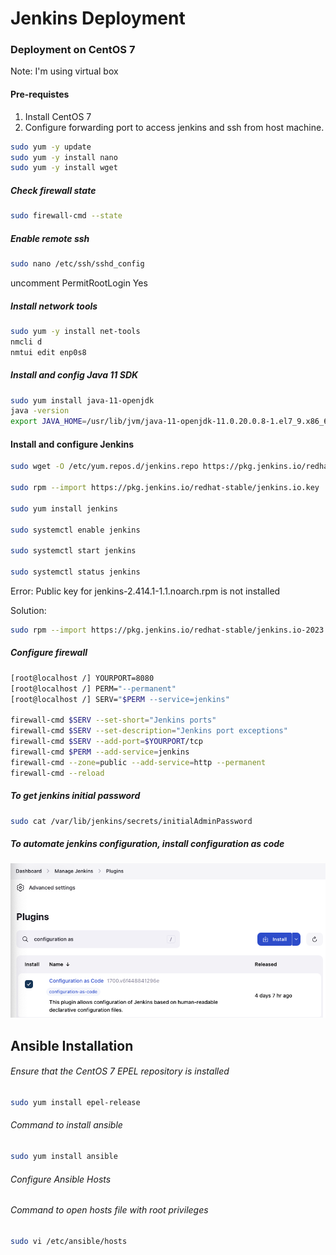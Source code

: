 # Jenkins Deployment
### Deployment on CentOS 7
Note: I'm using virtual box 
#### Pre-requistes
1. Install CentOS 7
2. Configure forwarding port to access jenkins and ssh from host machine.

```sh
sudo yum -y update
sudo yum -y install nano
sudo yum -y install wget
```
##### Check firewall state
```sh
sudo firewall-cmd --state
```
##### Enable remote ssh
```sh
sudo nano /etc/ssh/sshd_config
```
uncomment PermitRootLogin Yes
##### Install network tools
```sh
sudo yum -y install net-tools
nmcli d
nmtui edit enp0s8
```
##### Install and config Java 11 SDK
```sh
sudo yum install java-11-openjdk
java -version
export JAVA_HOME=/usr/lib/jvm/java-11-openjdk-11.0.20.0.8-1.el7_9.x86_64/jre
```

#### Install and configure Jenkins
```sh
sudo wget -O /etc/yum.repos.d/jenkins.repo https://pkg.jenkins.io/redhat-stable/jenkins.repo

sudo rpm --import https://pkg.jenkins.io/redhat-stable/jenkins.io.key

sudo yum install jenkins

sudo systemctl enable jenkins

sudo systemctl start jenkins

sudo systemctl status jenkins
```
Error: Public key for jenkins-2.414.1-1.1.noarch.rpm is not installed

Solution:
```sh
sudo rpm --import https://pkg.jenkins.io/redhat-stable/jenkins.io-2023.key
```

##### Configure firewall
```sh
[root@localhost /] YOURPORT=8080
[root@localhost /] PERM="--permanent"
[root@localhost /] SERV="$PERM --service=jenkins"

firewall-cmd $SERV --set-short="Jenkins ports"
firewall-cmd $SERV --set-description="Jenkins port exceptions"
firewall-cmd $SERV --add-port=$YOURPORT/tcp
firewall-cmd $PERM --add-service=jenkins
firewall-cmd --zone=public --add-service=http --permanent
firewall-cmd --reload
```

##### To get jenkins initial password
```sh
sudo cat /var/lib/jenkins/secrets/initialAdminPassword
```

##### To automate jenkins configuration, install configuration as code
![Alt text](/img/Configure_as_code.png)

## Ansible Installation
###### Ensure that the CentOS 7 EPEL repository is installed
```sh
sudo yum install epel-release
```

###### Command to install ansible
```sh
sudo yum install ansible
```

###### Configure Ansible Hosts
###### Command to open hosts file with root privileges
```sh
sudo vi /etc/ansible/hosts
```